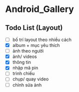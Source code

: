 # Android_Gallery

## Todo List (Layout)

- [ ] bố trí layout theo nhiều cách
- [x] album + mục yêu thích
- [ ] ảnh theo người
- [x] ảnh/ videos
- [x] thông tin
- [x] nhập mã pin
- [ ] trình chiếu
- [ ] chụp/ quay video
- [ ] chỉnh sửa ảnh

